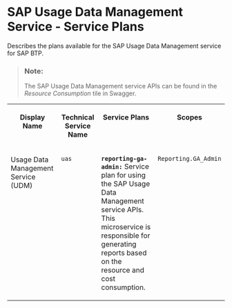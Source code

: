 <!-- loioc94c85ee026846f1843e3bc9abd111f1 -->

# SAP Usage Data Management Service - Service Plans

Describes the plans available for the SAP Usage Data Management service for SAP BTP.

> ### Note:  
> The SAP Usage Data Management service APIs can be found in the *Resource Consumption* tile in Swagger.


<table>
<tr>
<th valign="top">

Display Name



</th>
<th valign="top">

Technical Service Name



</th>
<th valign="top">

Service Plans



</th>
<th valign="top">

Scopes



</th>
</tr>
<tr>
<td valign="top">

Usage Data Management Service \(UDM\)



</td>
<td valign="top">

`uas`



</td>
<td valign="top">

**`reporting-ga-admin:`** Service plan for using the SAP Usage Data Management service APIs. This microservice is responsible for generating reports based on the resource and cost consumption.



</td>
<td valign="top">

`Reporting.GA_Admin`



</td>
</tr>
</table>

